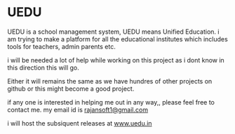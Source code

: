 UEDU
====

UEDU is a school management system, UEDU means Unified Education. i am trying to make a platform for all the educational institutes which includes tools for teachers, admin parents etc.

i will be needed a lot of help while working on this project as i dont know in this direction this will go.

Either it will remains the same as we have hundres of other projects on github or this might become a good project.

if any one is interested in helping me out in any way,, please feel free to contact me. my email id is rajansoft1@gmail.com

i will host the subsiquent releases at www.uedu.in
